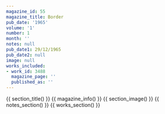 ```yaml
---
magazine_id: 55
magazine_title: Border
pub_date: '1965'
volume: '1'
number: 1
month: ''
notes: null
pub_date1: 29/12/1965
pub_date2: null
image: null
works_included:
- work_id: 3488
  magazine_page: ''
  published_as: ''
---
```


{{ section_title() }}
{{ magazine_info() }}
{{ section_image() }}
{{ notes_section() }}
{{ works_section() }}
